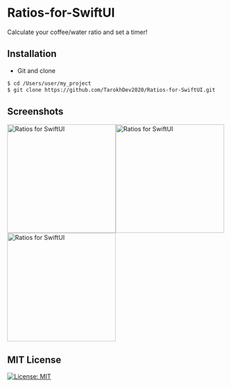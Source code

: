 # Ratios-for-SwiftUI
Calculate your coffee/water ratio and set a timer!

## Installation ##
* Git and clone <br/>
```bash
$ cd /Users/user/my_project
$ git clone https://github.com/TarokhDev2020/Ratios-for-SwiftUI.git
```

## Screenshots ##
<img src="https://user-images.githubusercontent.com/72879576/96095742-e48cee00-0edb-11eb-9148-c00ad31e616c.png" alt="Ratios for SwiftUI" width="250"/><img src="https://user-images.githubusercontent.com/72879576/96095826-02f2e980-0edc-11eb-807b-c2a96a7493f3.png" alt="Ratios for SwiftUI" width="250"/><img src="https://user-images.githubusercontent.com/72879576/96095848-0ab28e00-0edc-11eb-8b0a-4d9c08c9b595.png" alt="Ratios for SwiftUI" width="250"/>

## MIT License ##
[![License: MIT](https://img.shields.io/badge/License-MIT-yellow.svg)](https://opensource.org/licenses/MIT)
